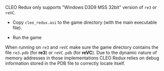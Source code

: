 CLEO Redux only supports "Windows D3D9 MSS 32bit" version of `re3` or `reVC`.

- Copy `cleo_redux.asi` to the game directory (with the main executable file).

- Run the game

When running on `re3` and `reVC` make sure the game directory contains the file `re3.pdb` (for **re3**) or `reVC.pdb` (for **reVC**). Due to the dynamic nature of memory addresses in those implementations CLEO Redux relies on debug information stored in the PDB file to correctly locate itself.
